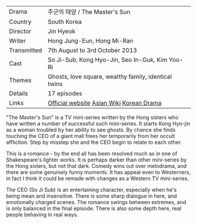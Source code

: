 | | |
|-|-|
Drama|&#51452;&#44400;&#51032; &#53468;&#50577; / The Master's Sun
Country|South Korea
Director|Jin Hyeok
Writer|Hong Jung-Eun, Hong Mi-Ran
Transmitted|7th August to 3rd October 2013
Cast|So Ji-Sub, Kong Hyo-Jin, Seo In-Guk, Kim Yoo-Ri
Themes|Ghosts, love square, wealthy family, identical twins
Details|17 episodes
Links|[Official website](http://tv.sbs.co.kr/juguntaeyang/) [Asian Wiki](http://asianwiki.com/The_Master%27s_Sun) [Korean Drama](https://www.koreandrama.org/the-masters-sun/)

"The Master's Sun"
is a TV mini-series written by the Hong sisters who have written
a number of successful such mini-series.  It starts Kong Hyo-jin as
a woman troubled by her ability to see ghosts.  By chance she
finds touching the CEO of a giant mall frees her temporarily
from her occult affliction.  Step by misstep she and the CEO
begin to relate to each other.

This is a romance - by the end all has been resolved much as in
one of Shakespeare's lighter works.  It is perhaps darker than other
mini-series by the Hong sisters, but not that dark.  Comedy
wins out over melodrama, and there are some genuinely funny
moments.  It has appeal even to Westerners, in fact I think
it could be remade with changes as a Western TV mini-series.

The CEO (So Ji Sub) is an entertaining character, especially
when he's being mean and insensitive.  There is some sharp
dialogue in here, and emotionally charged scenes.  The romance
swings between extremes, and is only balanced in the final
episode.  There is also some depth here, real people behaving
in real ways.